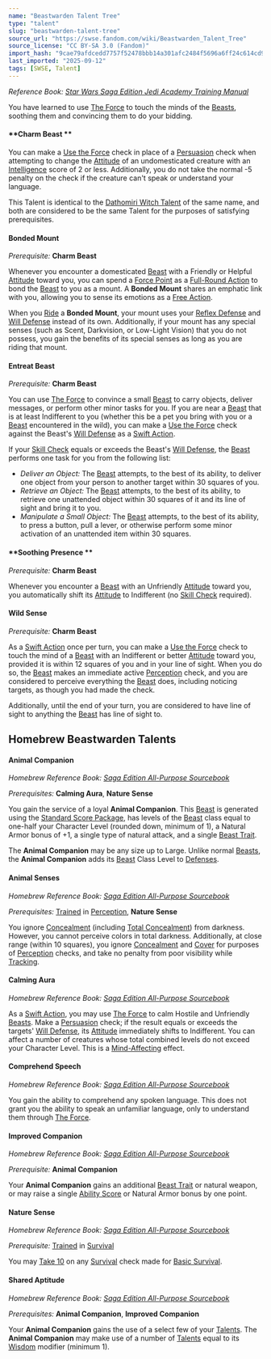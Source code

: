 ```yaml
---
name: "Beastwarden Talent Tree"
type: "talent"
slug: "beastwarden-talent-tree"
source_url: "https://swse.fandom.com/wiki/Beastwarden_Talent_Tree"
source_license: "CC BY-SA 3.0 (Fandom)"
import_hash: "9cae79afdcedd7757f52478bbb14a301afc2484f5696a6ff24c614cd956e3ff7"
last_imported: "2025-09-12"
tags: [SWSE, Talent]
---
```

*Reference Book: [Star Wars Saga Edition Jedi Academy Training Manual](https://swse.fandom.com/wiki/Star_Wars_Saga_Edition_Jedi_Academy_Training_Manual)*

You have learned to use [The Force](https://swse.fandom.com/wiki/The_Force) to touch the minds of the [Beasts](https://swse.fandom.com/wiki/Beasts), soothing them and convincing them to do your bidding.

#### **Charm Beast **
You can make a [Use the Force](https://swse.fandom.com/wiki/Use_the_Force) check in place of a [Persuasion](https://swse.fandom.com/wiki/Persuasion) check when attempting to change the [Attitude](https://swse.fandom.com/wiki/Attitude) of an undomesticated creature with an [Intelligence](https://swse.fandom.com/wiki/Intelligence) score of 2 or less. Additionally, you do not take the normal -5 penalty on the check if the creature can't speak or understand your language.

This Talent is identical to the [Dathomiri Witch Talent](https://swse.fandom.com/wiki/Charm_Beast) of the same name, and both are considered to be the same Talent for the purposes of satisfying prerequisites.

#### **Bonded Mount**
*Prerequisite:* **Charm Beast**

Whenever you encounter a domesticated [Beast](https://swse.fandom.com/wiki/Beast) with a Friendly or Helpful [Attitude](https://swse.fandom.com/wiki/Attitude) toward you, you can spend a [Force Point](https://swse.fandom.com/wiki/Force_Point) as a [Full-Round Action](https://swse.fandom.com/wiki/Full-Round_Action) to bond the [Beast](https://swse.fandom.com/wiki/Beast) to you as a mount. A **Bonded Mount** shares an emphatic link with you, allowing you to sense its emotions as a [Free Action](https://swse.fandom.com/wiki/Free_Action).

When you [Ride](https://swse.fandom.com/wiki/Ride) a **Bonded Mount**, your mount uses your [Reflex Defense](https://swse.fandom.com/wiki/Reflex_Defense) and [Will Defense](https://swse.fandom.com/wiki/Will_Defense) instead of its own. Additionally, if your mount has any special senses (such as Scent, Darkvision, or Low-Light Vision) that you do not possess, you gain the benefits of its special senses as long as you are riding that mount.

#### **Entreat Beast**
*Prerequisite:* **Charm Beast**

You can use [The Force](https://swse.fandom.com/wiki/The_Force) to convince a small [Beast](https://swse.fandom.com/wiki/Beast) to carry objects, deliver messages, or perform other minor tasks for you. If you are near a [Beast](https://swse.fandom.com/wiki/Beast) that is at least Indifferent to you (whether this be a pet you bring with you or a [Beast](https://swse.fandom.com/wiki/Beast) encountered in the wild), you can make a [Use the Force](https://swse.fandom.com/wiki/Use_the_Force) check against the Beast's [Will Defense](https://swse.fandom.com/wiki/Will_Defense) as a [Swift Action](https://swse.fandom.com/wiki/Swift_Action).

If your [Skill Check](https://swse.fandom.com/wiki/Skill_Check) equals or exceeds the Beast's [Will Defense](https://swse.fandom.com/wiki/Will_Defense), the [Beast](https://swse.fandom.com/wiki/Beast) performs one task for you from the following list:

- *Deliver an Object:* The [Beast](https://swse.fandom.com/wiki/Beast) attempts, to the best of its ability, to deliver one object from your person to another target within 30 squares of you.
- *Retrieve an Object:* The [Beast](https://swse.fandom.com/wiki/Beast) attempts, to the best of its ability, to retrieve one unattended object within 30 squares of it and its line of sight and bring it to you.
- *Manipulate a Small Object:* The [Beast](https://swse.fandom.com/wiki/Beast) attempts, to the best of its ability, to press a button, pull a lever, or otherwise perform some minor activation of an unattended item within 30 squares.

#### **Soothing Presence **
*Prerequisite:* **Charm Beast**

Whenever you encounter a [Beast](https://swse.fandom.com/wiki/Beast) with an Unfriendly [Attitude](https://swse.fandom.com/wiki/Attitude) toward you, you automatically shift its [Attitude](https://swse.fandom.com/wiki/Attitude) to Indifferent (no [Skill Check](https://swse.fandom.com/wiki/Skill_Check) required).

#### **Wild Sense**
*Prerequisite:* **Charm Beast**

As a [Swift Action](https://swse.fandom.com/wiki/Swift_Action) once per turn, you can make a [Use the Force](https://swse.fandom.com/wiki/Use_the_Force) check to touch the mind of a [Beast](https://swse.fandom.com/wiki/Beast) with an Indifferent or better [Attitude](https://swse.fandom.com/wiki/Attitude) toward you, provided it is within 12 squares of you and in your line of sight. When you do so, the [Beast](https://swse.fandom.com/wiki/Beast) makes an immediate active [Perception](https://swse.fandom.com/wiki/Perception) check, and you are considered to perceive everything the [Beast](https://swse.fandom.com/wiki/Beast) does, including noticing targets, as though you had made the check.

Additionally, until the end of your turn, you are considered to have line of sight to anything the [Beast](https://swse.fandom.com/wiki/Beast) has line of sight to.

## Homebrew Beastwarden Talents

#### **Animal Companion**
*Homebrew Reference Book: [Saga Edition All-Purpose Sourcebook](https://swse.fandom.com/wiki/Saga_Edition_All-Purpose_Sourcebook)*

*Prerequisites:* **Calming Aura**, **Nature Sense**

You gain the service of a loyal **Animal Companion**. This [Beast](https://swse.fandom.com/wiki/Beast) is generated using the [Standard Score Package](https://swse.fandom.com/wiki/Standard_Score_Package), has levels of the [Beast](https://swse.fandom.com/wiki/Beast) class equal to one-half your Character Level (rounded down, minimum of 1), a Natural Armor bonus of +1, a single type of natural attack, and a single [Beast Trait](https://swse.fandom.com/wiki/Beast_Trait).

The **Animal Companion** may be any size up to Large. Unlike normal [Beasts](https://swse.fandom.com/wiki/Beasts), the **Animal Companion** adds its [Beast](https://swse.fandom.com/wiki/Beast) Class Level to [Defenses](https://swse.fandom.com/wiki/Defenses).

#### **Animal Senses**
*Homebrew Reference Book: [Saga Edition All-Purpose Sourcebook](https://swse.fandom.com/wiki/Saga_Edition_All-Purpose_Sourcebook)*

*Prerequisites:* [Trained](https://swse.fandom.com/wiki/Trained) in [Perception](https://swse.fandom.com/wiki/Perception), **Nature Sense**

You ignore [Concealment](https://swse.fandom.com/wiki/Concealment) (including [Total Concealment](https://swse.fandom.com/wiki/Total_Concealment)) from darkness. However, you cannot perceive colors in total darkness. Additionally, at close range (within 10 squares), you ignore [Concealment](https://swse.fandom.com/wiki/Concealment) and [Cover](https://swse.fandom.com/wiki/Cover) for purposes of [Perception](https://swse.fandom.com/wiki/Perception) checks, and take no penalty from poor visibility while [Tracking](https://swse.fandom.com/wiki/Tracking).

#### **Calming Aura**
*Homebrew Reference Book: [Saga Edition All-Purpose Sourcebook](https://swse.fandom.com/wiki/Saga_Edition_All-Purpose_Sourcebook)*

As a [Swift Action](https://swse.fandom.com/wiki/Swift_Action), you may use [The Force](https://swse.fandom.com/wiki/The_Force) to calm Hostile and Unfriendly [Beasts](https://swse.fandom.com/wiki/Beasts). Make a [Persuasion](https://swse.fandom.com/wiki/Persuasion) check; if the result equals or exceeds the targets' [Will Defense](https://swse.fandom.com/wiki/Will_Defense), its [Attitude](https://swse.fandom.com/wiki/Attitude) immediately shifts to Indifferent. You can affect a number of creatures whose total combined levels do not exceed your Character Level. This is a [Mind-Affecting](https://swse.fandom.com/wiki/Mind-Affecting) effect.

#### **Comprehend Speech**
*Homebrew Reference Book: [Saga Edition All-Purpose Sourcebook](https://swse.fandom.com/wiki/Saga_Edition_All-Purpose_Sourcebook)*

You gain the ability to comprehend any spoken language. This does not grant you the ability to speak an unfamiliar language, only to understand them through [The Force](https://swse.fandom.com/wiki/The_Force).

#### **Improved Companion**
*Homebrew Reference Book: [Saga Edition All-Purpose Sourcebook](https://swse.fandom.com/wiki/Saga_Edition_All-Purpose_Sourcebook)*

*Prerequisite:* **Animal Companion**

Your **Animal Companion** gains an additional [Beast Trait](https://swse.fandom.com/wiki/Beast_Trait) or natural weapon, or may raise a single [Ability Score](https://swse.fandom.com/wiki/Ability_Score) or Natural Armor bonus by one point.

#### **Nature Sense**
*Homebrew Reference Book: [Saga Edition All-Purpose Sourcebook](https://swse.fandom.com/wiki/Saga_Edition_All-Purpose_Sourcebook)*

*Prerequisite:* [Trained](https://swse.fandom.com/wiki/Trained) in [Survival](https://swse.fandom.com/wiki/Survival)

You may [Take 10](https://swse.fandom.com/wiki/Take_10) on any [Survival](https://swse.fandom.com/wiki/Survival) check made for [Basic Survival](https://swse.fandom.com/wiki/Basic_Survival).

#### **Shared Aptitude**
*Homebrew Reference Book: [Saga Edition All-Purpose Sourcebook](https://swse.fandom.com/wiki/Saga_Edition_All-Purpose_Sourcebook)*

*Prerequisites:* **Animal Companion**, **Improved Companion**

Your **Animal Companion** gains the use of a select few of your [Talents](https://swse.fandom.com/wiki/Talents). The **Animal Companion** may make use of a number of [Talents](https://swse.fandom.com/wiki/Talents) equal to its [Wisdom](https://swse.fandom.com/wiki/Wisdom) modifier (minimum 1).